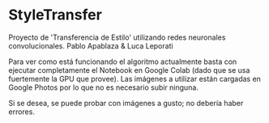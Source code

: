 # StyleTransfer
Proyecto de 'Transferencia de Estilo' utilizando redes neuronales convolucionales.
Pablo Apablaza & Luca Leporati

Para ver como está funcionando el algoritmo actualmente basta con ejecutar completamente el Notebook en Google Colab (dado que se usa fuertemente la GPU que provee). Las imágenes a utilizar están cargadas en Google Photos por lo que no es necesario subir ninguna.

Si se desea, se puede probar con imágenes a gusto; no debería haber errores.
